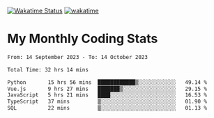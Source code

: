 [![Wakatime Status](https://github.com/noopurphalak/noopurphalak/workflows/wakatime-status-update/badge.svg)](https://github.com/noopurphalak/noopurphalak/actions/workflows/main.yml)
[![wakatime](https://wakatime.com/badge/user/80ace140-ef40-4fdd-b8ed-f3be3d2e1aea.svg)](https://wakatime.com/@80ace140-ef40-4fdd-b8ed-f3be3d2e1aea)

# My Monthly Coding Stats

<!--START_SECTION:waka-->

```txt
From: 14 September 2023 - To: 14 October 2023

Total Time: 32 hrs 14 mins

Python       15 hrs 56 mins  ████████████▒░░░░░░░░░░░░   49.14 %
Vue.js       9 hrs 27 mins   ███████▒░░░░░░░░░░░░░░░░░   29.15 %
JavaScript   5 hrs 21 mins   ████░░░░░░░░░░░░░░░░░░░░░   16.53 %
TypeScript   37 mins         ▒░░░░░░░░░░░░░░░░░░░░░░░░   01.90 %
SQL          22 mins         ▒░░░░░░░░░░░░░░░░░░░░░░░░   01.13 %
```

<!--END_SECTION:waka-->
